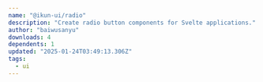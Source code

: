 ```yaml
---
name: "@ikun-ui/radio"
description: "Create radio button components for Svelte applications."
author: "baiwusanyu"
downloads: 4
dependents: 1
updated: "2025-01-24T03:49:13.306Z"
tags: 
  - ui
---
```

